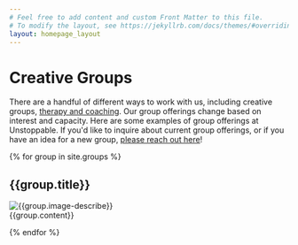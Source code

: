 ```yaml
---
# Feel free to add content and custom Front Matter to this file.
# To modify the layout, see https://jekyllrb.com/docs/themes/#overriding-theme-defaults
layout: homepage_layout
---
```

# Creative Groups

There are a handful of different ways to work with us, including creative groups, [therapy and coaching](coaching-and-therapy.html). Our group offerings change based on interest and capacity. Here are some examples of group offerings at Unstoppable. If you'd like to inquire about current group offerings, or if you have an idea for a new group, [please reach out here](contact.html)!

{% for group in site.groups %}

<div class ="group-block">
	<!--- <h3><a href="{{group.url}}"> {{group.title}}</a></h3> --->
	<h2> {{group.title}}</h2>
	<img class="group-image" src= "{{group.image}}" alt = "{{group.image-describe}}"/>
	<div> {{group.content}}</div>
	
</div>


{% endfor %}

